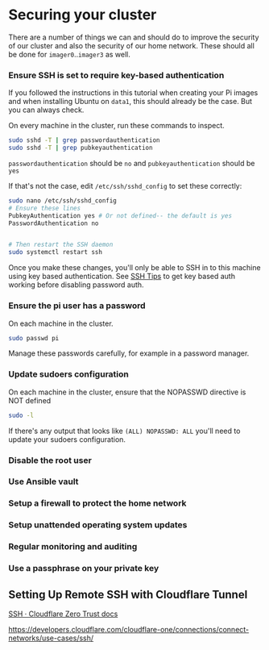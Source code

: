 # Securing your cluster

There are a number of things we can and should do to improve the security of our cluster and also the security of our home network. These should all be done for `imager0`..`imager3` as well.

### Ensure SSH is set to require key-based authentication

If you followed the instructions in this tutorial when creating your Pi images and when installing Ubuntu on `data1`, this should already be the case. But you can always check.

On every machine in the cluster, run these commands to inspect.

```bash
sudo sshd -T | grep passwordauthentication
sudo sshd -T | grep pubkeyauthentication
```

`passwordauthentication` should be `no` and `pubkeyauthentication` should be `yes`

If that's not the case, edit `/etc/ssh/sshd_config` to set these correctly:

```bash
sudo nano /etc/ssh/sshd_config
# Ensure these lines
PubkeyAuthentication yes # Or not defined-- the default is yes
PasswordAuthentication no


# Then restart the SSH daemon
sudo systemctl restart ssh
```

Once you make these changes, you'll only be able to SSH in to this machine using key based authentication. See [SSH Tips](<SSH Tips.md>) to get key based auth working before disabling password auth.

### Ensure the pi user has a password

On each machine in the cluster.

```bash
sudo passwd pi
```

Manage these passwords carefully, for example in a password manager.

### Update sudoers configuration

On each machine in the cluster, ensure that the NOPASSWD directive is NOT defined

```bash
sudo -l
```

If there's any output that looks like `(ALL) NOPASSWD: ALL` you'll need to update your sudoers configuration.

### Disable the root user

### Use Ansible vault

### Setup a firewall to protect the home network

### Setup unattended operating system updates

### Regular monitoring and auditing

### Use a passphrase on your private key

## Setting Up Remote SSH with Cloudflare Tunnel

[SSH · Cloudflare Zero Trust docs](https://developers.cloudflare.com/cloudflare-one/connections/connect-networks/use-cases/ssh/)

https://developers.cloudflare.com/cloudflare-one/connections/connect-networks/use-cases/ssh/